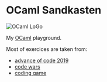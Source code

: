 # OCaml Sandkasten

![OCaml LoGo](https://ocaml.org/logo-with-name.svg)

My [OCaml](https://ocaml.org/) playground.

Most of exercices are taken from:
- [advance of code 2019](https://adventofcode.com/2019)
- [code wars](https://www.codewars.com)
- [coding game](www.codingame.com)
